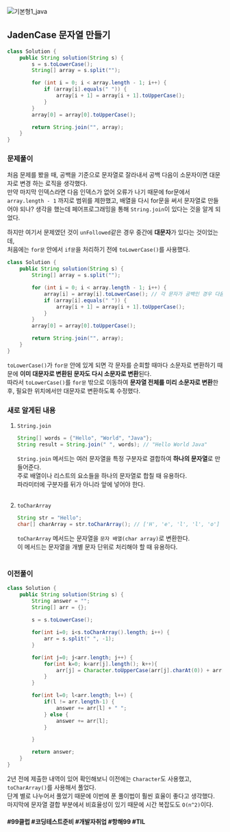 ![기본형1_java](https://github.com/user-attachments/assets/6ac5189b-a4bd-44ae-a4d4-306d6e777973)

## JadenCase 문자열 만들기
```java
class Solution {
    public String solution(String s) {
        s = s.toLowerCase();
        String[] array = s.split("");

        for (int i = 0; i < array.length - 1; i++) {
            if (array[i].equals(" ")) {
                array[i + 1] = array[i + 1].toUpperCase();
            }
        }
        array[0] = array[0].toUpperCase();

        return String.join("", array);
    }
}
```
### 문제풀이
처음 문제를 봤을 때, 공백을 기준으로 문자열로 잘라내서 공백 다음이 소문자이면 대문자로 변경 하는 로직을 생각했다. <br>
만약 마지막 인덱스라면 다음 인덱스가 없어 오류가 나기 때문에 for문에서 `array.length - 1` 까지로 범위를 제한했고, 배열을 다시 for문을 써서 문자열로 만들어야 되나? 생각을 했는데 페어프로그래밍을 통해 `String.join`이 있다는 것을 알게 되었다. <br>

하지만 여기서 문제였던 것이 `unFollowed`같은 경우 중간에 **대문자**가 있다는 것이었는데, <br>
처음에는 `for문` 안에서 `if문`을 처리하기 전에 `toLowerCase()`를 사용했다.
```java
class Solution {
    public String solution(String s) {
        String[] array = s.split("");

        for (int i = 0; i < array.length - 1; i++) {
            array[i] = array[i].toLowerCase(); // 각 문자가 공백인 경우 다음 문자를 대문자로 변환
            if (array[i].equals(" ")) {
                array[i + 1] = array[i + 1].toUpperCase();
            }
        }
        array[0] = array[0].toUpperCase();

        return String.join("", array);
    }
}
```
`toLowerCase()`가 `for문` 안에 있게 되면 각 문자를 순회할 때마다 소문자로 변환하기 때문에 **이미 대문자로 변환된 문자도 다시 소문자로 변환**된다. <br>
따라서 `toLowerCase()`를 `for문` 밖으로 이동하여 **문자열 전체를 미리 소문자로 변환**한 후, 필요한 위치에서만 대문자로 변환하도록 수정했다.

### 새로 알게된 내용

1. `String.join`


    ```java
    String[] words = {"Hello", "World", "Java"};
    String result = String.join(" ", words); // "Hello World Java"
    ```
    `String.join` 메서드는 여러 문자열을 특정 구분자로 결합하여 **하나의 문자열**로 만들어준다. <br>
    주로 배열이나 리스트의 요소들을 하나의 문자열로 합칠 때 유용하다. <br>
    파라미터에 구분자를 뒤가 아니라 앞에 넣어야 한다. <br><br>

2. `toCharArray`

    ```java
    String str = "Hello";
    char[] charArray = str.toCharArray(); // ['H', 'e', 'l', 'l', 'o']
    ```
    `toCharArray` 메서드는 문자열을 `문자 배열(char array)`로 변환한다. <br>
    이 메서드는 문자열을 개별 문자 단위로 처리해야 할 때 유용하다. <br><br>


### 이전풀이
```java
class Solution {
    public String solution(String s) {
        String answer = "";
        String[] arr = {};
        
        s = s.toLowerCase();

        for(int i=0; i<s.toCharArray().length; i++) {
            arr = s.split(" ", -1);
        }

        for(int j=0; j<arr.length; j++) {
            for(int k=0; k<arr[j].length(); k++){
                arr[j] = Character.toUpperCase(arr[j].charAt(0)) + arr[j].substring(1);
            }
        }

        for(int l=0; l<arr.length; l++) {
            if(l != arr.length-1) {
                answer += arr[l] + " ";
            } else {
                answer += arr[l];
            }

        }

        return answer;
    }
}
```
2년 전에 제출한 내역이 있어 확인해보니 이전에는 `Character`도 사용했고, `toCharArray()`를 사용해서 풀었다. <br>
단계 별로 나누어서 풀었기 때문에 이번에 푼 풀이법이 훨씬 효율이 좋다고 생각했다. <br>
마지막에 문자열 결합 부분에서 비효율성이 있기 때문에 시간 복잡도도 `O(n^2)`이다.


#### #99클럽 #코딩테스트준비 #개발자취업 #항해99 #TIL
